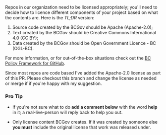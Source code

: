 Repos in our organization need to be licensed appropriately; you'll need to decide how to licence different components of your project based on what the contents are. Here is the _TL;DR_ version:

1. Source code created by the BCGov should be Apache (Apache-2.0);
2. Text created by the BCGov should be Creative Commons International 4.0 (CC BY);
3. Data created by the BCGov should be Open Government Licence - BC (OGL-BC).

For more information, or for out-of-the-box situations check out the [BC Policy Framework for GitHub][1].

Since most repos are code based I've added the Apache-2.0 license as part of this PR. Please checkout this branch and change the license as needed or merge if if you're happy with my suggestion.

### Pro Tip

- If you're not sure what to do **add a comment below** with the word **help** in it; a real-live-person will reply back to help you out.

- Only license content BCGov creates. If it was created by someone else **you must** include the original license that work was released under.

[1]: https://github.com/bcgov/BC-Policy-Framework-For-GitHub/tree/master/BC-Open-Source-Development-Employee-Guide
